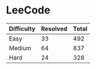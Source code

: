 # LeeCode

| Difficulty | Resolved | Total |
| :--------- | :------- | :---- |
| Easy       | 33       | 492   |
| Medium     | 64       | 837   |
| Hard       | 24       | 328   |
